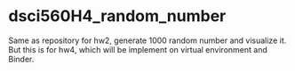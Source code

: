 # dsci560H4_random_number
Same as repository for hw2, generate 1000 random number and visualize it. But this is for hw4, which will be implement on virtual environment and Binder.
